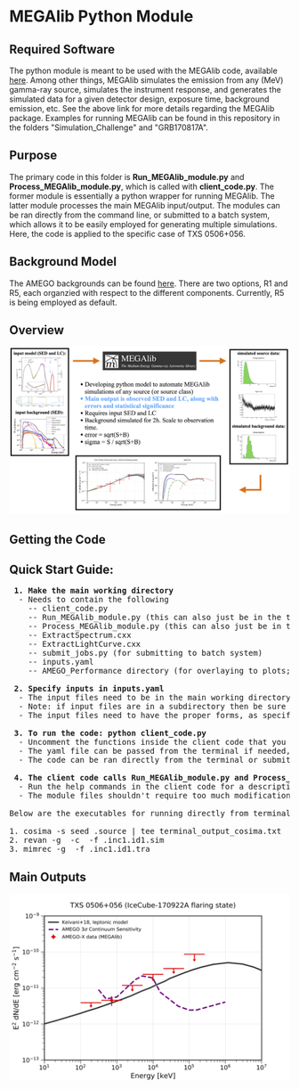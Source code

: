 # MEGAlib Python Module

## Required Software <br />
The python module is meant to be used with the MEGAlib code, available [here](http://megalibtoolkit.com/home.html). Among other things, MEGAlib simulates the emission from any (MeV) gamma-ray source, simulates the instrument response, and generates the simulated data for a given detector design, exposure time, background emission, etc. See the above link for more details regarding the MEGAlib package. Examples for running MEGAlib can be found in this repository in the folders "Simulation_Challenge" and "GRB170817A".  

## Purpose <br />
The primary code in this folder is **Run_MEGAlib_module.py** and **Process_MEGAlib_module.py**, which is called with **client_code.py**. The former module is essentially a python wrapper for running MEGAlib. The latter module processes the main MEGAlib input/output. The modules can be ran directly from the command line, or submitted to a batch system, which allows it to be easily employed for generating multiple simulations. Here, the code is applied to the specific case of TXS 0506+056. 

## Background Model <br />
The AMEGO backgrounds can be found [here](https://github.com/ComPair/Simulation-Data-Files/tree/master/AMEGO_Probe). There are two options, R1 and R5, each organzied with respect to the different components. Currently, R5 is being employed as default. 

## Overview <br />
<p align="center">
<img width="900"  src="MEGAlib_sim_overview.png">
</p>

## Getting the Code <br />

## Quick Start Guide: <br /> 
<pre>
<b> 1. Make the main working directory </b> 
  - Needs to contain the following
    -- client_code.py
    -- Run_MEGAlib_module.py (this can also just be in the the python path instead of the main directory)
    -- Process_MEGAlib_module.py (this can also just be in the the python path instead of the main directory)
    -- ExtractSpectrum.cxx
    -- ExtractLightCurve.cxx
    -- submit_jobs.py (for submitting to batch system)
    -- inputs.yaml
    -- AMEGO_Performance directory (for overlaying to plots; can be commented out in Process_MEGAlib_module.py if not wanted)

<b> 2. Specify inputs in inputs.yaml </b>
  - The input files need to be in the main working directory, or a subdirectory therein.
  - Note: if input files are in a subdirectory then be sure to specify the relative path (from main directory).
  - The input files need to have the proper forms, as specified in the MEGAlib documentation. See TXS_0506_056 files for example template.

<b> 3. To run the code: python client_code.py </b>
  - Uncomment the functions inside the client code that you want to run.
  - The yaml file can be passed from the terminal if needed, otherwise it uses the defualt specified in the client code.
  - The code can be ran directly from the terminal or submitted to a batch system using submit_jobs.py (for example).

<b> 4. The client code calls Run_MEGAlib_module.py and Process_MEGAlib_module.py </b>
  - Run the help commands in the client code for a description of the function inputs for each module.
  - The module files shouldn't require too much modification.

Below are the executables for running directly from terminal (mainly for testing, saving configuration files, etc):

1. cosima -s seed <name>.source | tee terminal_output_cosima.txt
2. revan -g <geometry file> -c <configuration file> -f <name>.inc1.id1.sim 
3. mimrec -g <geometry file> -f <name>.inc1.id1.tra
</pre>

## Main Outputs <br />
<p align="center">
<img width="700"  src="SED_7bins.png">
</p>
